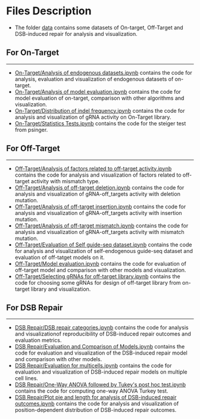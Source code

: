 # Files Description

* The folder [data](data) contains some datasets of On-target, Off-Target and DSB-induced repair for analysis and visualization.  


## For On-Target
***

* [On-Target/Analysis of endogenous datasets.ipynb](On-Target/Analysis%20of%20endogenous%20datasets.ipynb) contains the code for analysis, evaluation and visualization of endogenous datasets of on-target.    
* [On-Target/Analysis of model evaluation.ipynb](On-Target/Analysis%20of%20model%20evaluation.ipynb) contains the code for model evaluation of on-target, comparison with other algorithms and visualization.  
* [On-Target/Distribution of indel frequency.ipynb](On-Target/Distribution%20of%20indel%20frequency.ipynb) contains the code for analysis and visualization of gRNA activity on On-Target library.  
* [On-Target/Statistics Tests.ipynb](On-Target/Statistics%20Tests.ipynb) contains the code for the steiger test from psinger.



## For Off-Target
***

* [Off-Target/Analysis of factors related to off-target activity.ipynb](Off-Target/Analysis%20of%20factors%20related%20to%20off-target%20activity.ipynb) contains the code for analysis and visualization of factors related to off-target activity with mismatch type.  
* [Off-Target/Analysis of off-target deletion.ipynb](Off-Target/Analysis%20of%20off-target%20deletion.ipynb) contains the code for analysis and visualization of gRNA-off_targets activity with deletion mutation.    
* [Off-Target/Analysis of off-target insertion.ipynb](Off-Target/Analysis%20of%20off-target%20insertion.ipynb) contains the code for analysis and visualization of gRNA-off_targets activity with insertion mutation.  
* [Off-Target/Analysis of off-target mismatch.ipynb](Off-Target/Analysis%20of%20off-target%20mismatch.ipynb) contains the code for analysis and visualization of gRNA-off_targets activity with mismatch mutation.  
* [Off-Target/Evaluation of Self guide-seq dataset.ipynb](Off-Target/Evaluation%20of%20Self%20guide-seq%20dataset.ipynb) contains the code for analysis and visualization of self-endogenous guide-seq dataset and evaluation of off-tatget models on it.  
* [Off-Target/Model evaluation.ipynb](Off-Target/Model%20evaluation.ipynb) contains the code for evaluation of off-target model and comparison with other models and visualization.  
* [Off-Target/Selecting gRNAs for off-target library.ipynb](Off-Target/Selecting%20gRNAs%20for%20off-target%20library.ipynb) contains the code for choosing some gRNAs for design of off-target library from on-target library and visualization.  



## For DSB Repair
***

* [DSB Repair/DSB repair categories.ipynb](DSB%20Repair/DSB%20repair%20categories.ipynb) contains the code for analysis and visualizationof reproducibility of DSB-induced repair outcomes and evaluation metrics.    
* [DSB Repair/Evaluation and Comparison of Models.ipynb](DSB%20Repair/Evaluation%20and%20Comparison%20of%20Models.ipynb) contains the code for evaluation and visualization of the DSB-induced repair model and comparison with other models.   
* [DSB Repair/Evaluation for multicells.ipynb](DSB%20Repair/Evaluation%20for%20multicells.ipynb) contains the code for  evaluation and visualization of DSB-induced repair models on multiple cell lines.   
* [DSB Repair/One-Way ANOVA followed by Tukey's post hoc test.ipynb](DSB%20Repair/One-Way%20ANOVA%20followed%20by%20Tukey's%20post%20hoc%20test.ipynb) contains the code for computing one-way ANOVA Turkey test.  
* [DSB Repair/Plot pie and length for analysis of DSB-induced repair outcomes.ipynb](DSB%20Repair/Plot%20pie%20and%20length%20for%20analysis%20of%20DSB-induced%20repair%20outcomes.ipynb) contains the code for analysis and visualization of position-dependent distribution of DSB-induced repair outcomes.  

